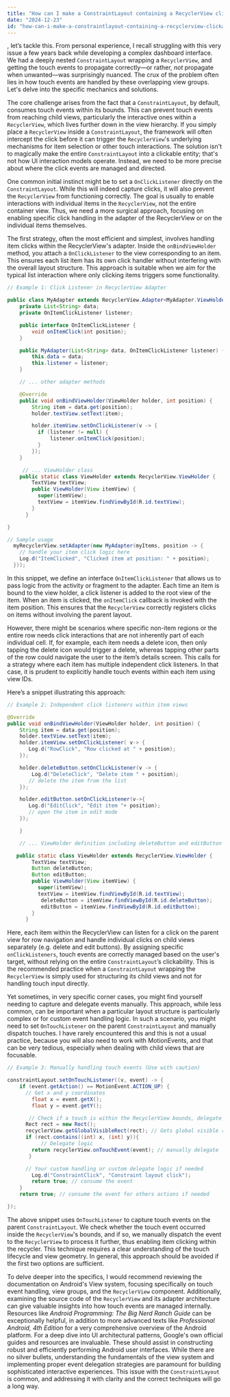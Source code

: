 ```yaml
---
title: "How can I make a ConstraintLayout containing a RecyclerView clickable?"
date: "2024-12-23"
id: "how-can-i-make-a-constraintlayout-containing-a-recyclerview-clickable"
---
```


, let’s tackle this. From personal experience, I recall struggling with this very issue a few years back while developing a complex dashboard interface. We had a deeply nested `ConstraintLayout` wrapping a `RecyclerView`, and getting the touch events to propagate correctly—or rather, *not* propagate when unwanted—was surprisingly nuanced. The crux of the problem often lies in how touch events are handled by these overlapping view groups. Let's delve into the specific mechanics and solutions.

The core challenge arises from the fact that a `ConstraintLayout`, by default, consumes touch events within its bounds. This can prevent touch events from reaching child views, particularly the interactive ones within a `RecyclerView`, which lives further down in the view hierarchy. If you simply place a `RecyclerView` inside a `ConstraintLayout`, the framework will often intercept the click before it can trigger the `RecyclerView`'s underlying mechanisms for item selection or other touch interactions. The solution isn't to magically make the entire `ConstraintLayout` into a clickable entity; that's not how UI interaction models operate. Instead, we need to be more precise about where the click events are managed and directed.

One common initial instinct might be to set a `OnClickListener` directly on the `ConstraintLayout`. While this will indeed capture clicks, it will also prevent the `RecyclerView` from functioning correctly. The goal is usually to enable interactions with individual items in the `RecyclerView`, not the entire container view. Thus, we need a more surgical approach, focusing on enabling specific click handling in the adapter of the RecyclerView or on the individual items themselves.

The first strategy, often the most efficient and simplest, involves handling item clicks within the RecyclerView's adapter. Inside the `onBindViewHolder` method, you attach a `OnClickListener` to the view corresponding to an item. This ensures each list item has its own click handler without interfering with the overall layout structure. This approach is suitable when we aim for the typical list interaction where only clicking items triggers some functionality.

```java
// Example 1: Click Listener in RecyclerView Adapter

public class MyAdapter extends RecyclerView.Adapter<MyAdapter.ViewHolder> {
    private List<String> data;
    private OnItemClickListener listener;

    public interface OnItemClickListener {
        void onItemClick(int position);
    }

    public MyAdapter(List<String> data, OnItemClickListener listener) {
        this.data = data;
        this.listener = listener;
    }

    // ... other adapter methods

    @Override
    public void onBindViewHolder(ViewHolder holder, int position) {
        String item = data.get(position);
        holder.textView.setText(item);

        holder.itemView.setOnClickListener(v -> {
          if (listener != null) {
              listener.onItemClick(position);
          }
        });
    }

     // ... ViewHolder class
    public static class ViewHolder extends RecyclerView.ViewHolder {
        TextView textView;
        public ViewHolder(View itemView) {
          super(itemView);
          textView = itemView.findViewById(R.id.textView);
        }
      }

}

// Sample usage
  myRecyclerView.setAdapter(new MyAdapter(myItems, position -> {
    // handle your item click logic here
    Log.d("ItemClicked", "Clicked item at position: " + position);
  }));

```

In this snippet, we define an interface `OnItemClickListener` that allows us to pass logic from the activity or fragment to the adapter. Each time an item is bound to the view holder, a click listener is added to the root view of the item. When an item is clicked, the `onItemClick` callback is invoked with the item position. This ensures that the `RecyclerView` correctly registers clicks on items without involving the parent layout.

However, there might be scenarios where specific non-item regions or the entire row needs click interactions that are not inherently part of each individual cell. If, for example, each item needs a delete icon, then only tapping the delete icon would trigger a delete, whereas tapping other parts of the row could navigate the user to the item’s details screen. This calls for a strategy where each item has multiple independent click listeners. In that case, it is prudent to explicitly handle touch events within each item using view IDs.

Here’s a snippet illustrating this approach:

```java
// Example 2: Independent click listeners within item views

@Override
public void onBindViewHolder(ViewHolder holder, int position) {
    String item = data.get(position);
    holder.textView.setText(item);
    holder.itemView.setOnClickListener( v-> {
       Log.d("RowClick", "Row clicked at " + position);
    });

    holder.deleteButton.setOnClickListener(v -> {
        Log.d("DeleteClick", "Delete item " + position);
       // delete the item from the list
    });

    holder.editButton.setOnClickListener(v->{
       Log.d("EditClick", "Edit item "+ position);
       // open the item in edit mode
    });

    }

    // ... ViewHolder definition including deleteButton and editButton

   public static class ViewHolder extends RecyclerView.ViewHolder {
        TextView textView;
        Button deleteButton;
        Button editButton;
        public ViewHolder(View itemView) {
          super(itemView);
          textView = itemView.findViewById(R.id.textView);
           deleteButton = itemView.findViewById(R.id.deleteButton);
           editButton = itemView.findViewById(R.id.editButton);
        }
      }
```
Here, each item within the RecyclerView can listen for a click on the parent view for row navigation and handle individual clicks on child views separately (e.g. delete and edit buttons). By assigning specific `onClickListeners`, touch events are correctly managed based on the user's target, without relying on the entire `ConstraintLayout`’s clickability. This is the recommended practice when a `ConstraintLayout` wrapping the `RecyclerView` is simply used for structuring its child views and not for handling touch input directly.

Yet sometimes, in very specific corner cases, you might find yourself needing to capture and delegate events manually. This approach, while less common, can be important when a particular layout structure is particularly complex or for custom event handling logic. In such a scenario, you might need to set `OnTouchListener` on the parent `ConstraintLayout` and manually dispatch touches. I have rarely encountered this and this is not a usual practice, because you will also need to work with MotionEvents, and that can be very tedious, especially when dealing with child views that are focusable.

```java
// Example 3: Manually handling touch events (Use with caution)

constraintLayout.setOnTouchListener((v, event) -> {
    if (event.getAction() == MotionEvent.ACTION_UP) {
      // Get x and y coordinates
        float x = event.getX();
        float y = event.getY();

       // Check if a touch is within the RecyclerView bounds, delegate the click to children as needed
      Rect rect = new Rect();
      recyclerView.getGlobalVisibleRect(rect); // Gets global visible rect for calculations
      if (rect.contains((int) x, (int) y)){
           // Delegate logic
        return recyclerView.onTouchEvent(event); // manually delegate
       }

      // Your custom handling or custom delegate logic if needed
        Log.d("ConstraintClick", "Constraint layout click");
        return true; // consume the event
    }
    return true; // consume the event for others actions if needed

});
```
The above snippet uses `OnTouchListener` to capture touch events on the parent `ConstraintLayout`. We check whether the touch event occurred inside the `RecyclerView`'s bounds, and if so, we manually dispatch the event to the `RecyclerView` to process it further, thus enabling item clicking within the recycler. This technique requires a clear understanding of the touch lifecycle and view geometry. In general, this approach should be avoided if the first two options are sufficient.

To delve deeper into the specifics, I would recommend reviewing the documentation on Android's View system, focusing specifically on touch event handling, view groups, and the `RecyclerView` component. Additionally, examining the source code of the `RecyclerView` and its adapter architecture can give valuable insights into how touch events are managed internally. Resources like *Android Programming: The Big Nerd Ranch Guide* can be exceptionally helpful, in addition to more advanced texts like *Professional Android, 4th Edition* for a very comprehensive overview of the Android platform. For a deep dive into UI architectural patterns, Google's own official guides and resources are invaluable. These should assist in constructing robust and efficiently performing Android user interfaces. While there are no silver bullets, understanding the fundamentals of the view system and implementing proper event delegation strategies are paramount for building sophisticated interactive experiences. This issue with the `ConstraintLayout` is common, and addressing it with clarity and the correct techniques will go a long way.

